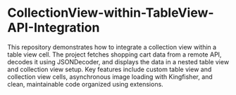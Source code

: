 # CollectionView-within-TableView-API-Integration
This repository demonstrates how to integrate a collection view within a table view cell. The project fetches shopping cart data from a remote API, decodes it using JSONDecoder, and displays the data in a nested table view and collection view setup.
Key features include custom table view and collection view cells, asynchronous image loading with Kingfisher, and clean, maintainable code organized using extensions.
